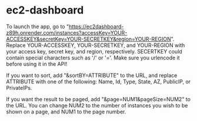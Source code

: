 # ec2-dashboard

To launch the app, go to "https://ec2dashboard-z89h.onrender.com/instances?accessKey=YOUR-ACCESSKEY&secretKey=YOUR-SECRETKEY&region=YOUR-REGION". Replace YOUR-ACCESSKEY, YOUR-SECRETKEY, and YOUR-REGION with your access key, secret key, and region, respectively. SECERTKEY could contain special characters such as '/' or '='. Make sure you urlencode it before using it in the API!

If you want to sort, add "&sortBY=ATTRIBUTE" to the URL, and replace ATTRIBUTE with one of the following: Name, Id, Type, State, AZ, PublicIP, or PrivateIPs.

If you want the result to be paged, add "&page=NUM1&pageSize=NUM2" to the URL. You can change NUM2 to the number of instances you wish to be shown on a page, and NUM1 to the page number.
 
 
